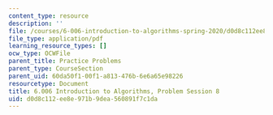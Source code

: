 ```yaml
---
content_type: resource
description: ''
file: /courses/6-006-introduction-to-algorithms-spring-2020/d0d8c112ee8e971b9dea560891f7c1da_MIT6_006S20_prob8.pdf
file_type: application/pdf
learning_resource_types: []
ocw_type: OCWFile
parent_title: Practice Problems
parent_type: CourseSection
parent_uid: 60da50f1-00f1-a813-476b-6e6a65e98226
resourcetype: Document
title: 6.006 Introduction to Algorithms, Problem Session 8
uid: d0d8c112-ee8e-971b-9dea-560891f7c1da
---
```

